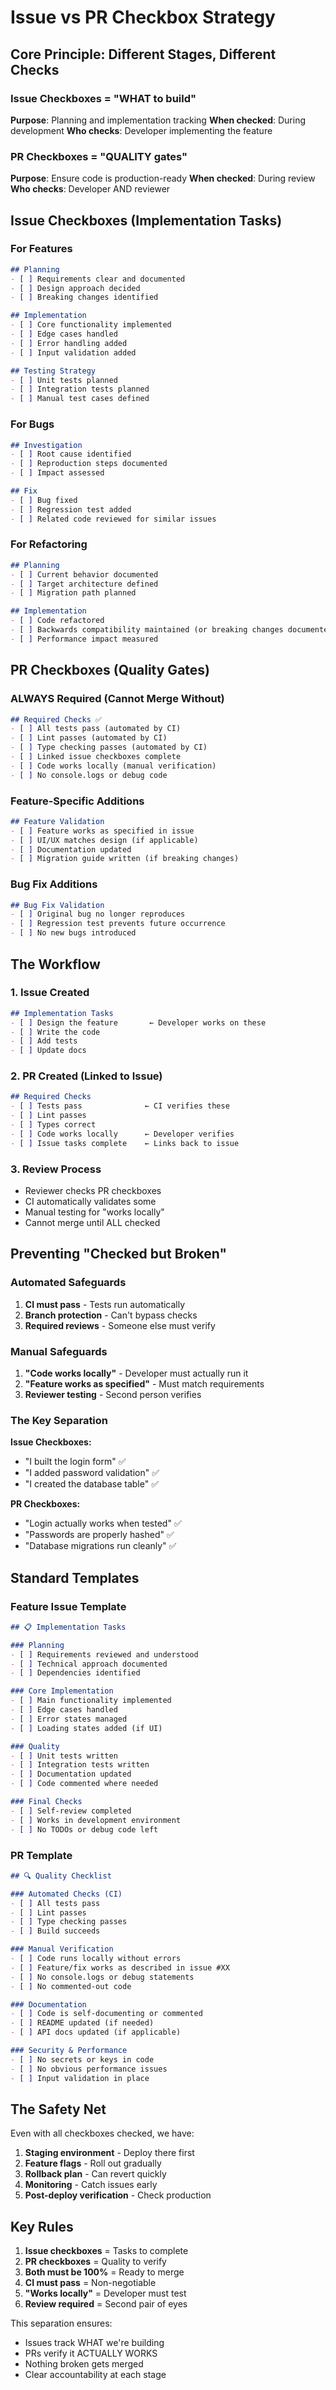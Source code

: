 # Issue vs PR Checkbox Strategy

## Core Principle: Different Stages, Different Checks

### Issue Checkboxes = "WHAT to build"
**Purpose**: Planning and implementation tracking
**When checked**: During development
**Who checks**: Developer implementing the feature

### PR Checkboxes = "QUALITY gates"
**Purpose**: Ensure code is production-ready
**When checked**: During review
**Who checks**: Developer AND reviewer

## Issue Checkboxes (Implementation Tasks)

### For Features
```markdown
## Planning
- [ ] Requirements clear and documented
- [ ] Design approach decided
- [ ] Breaking changes identified

## Implementation
- [ ] Core functionality implemented
- [ ] Edge cases handled
- [ ] Error handling added
- [ ] Input validation added

## Testing Strategy
- [ ] Unit tests planned
- [ ] Integration tests planned
- [ ] Manual test cases defined
```

### For Bugs
```markdown
## Investigation
- [ ] Root cause identified
- [ ] Reproduction steps documented
- [ ] Impact assessed

## Fix
- [ ] Bug fixed
- [ ] Regression test added
- [ ] Related code reviewed for similar issues
```

### For Refactoring
```markdown
## Planning
- [ ] Current behavior documented
- [ ] Target architecture defined
- [ ] Migration path planned

## Implementation
- [ ] Code refactored
- [ ] Backwards compatibility maintained (or breaking changes documented)
- [ ] Performance impact measured
```

## PR Checkboxes (Quality Gates)

### ALWAYS Required (Cannot Merge Without)
```markdown
## Required Checks ✅
- [ ] All tests pass (automated by CI)
- [ ] Lint passes (automated by CI)
- [ ] Type checking passes (automated by CI)
- [ ] Linked issue checkboxes complete
- [ ] Code works locally (manual verification)
- [ ] No console.logs or debug code
```

### Feature-Specific Additions
```markdown
## Feature Validation
- [ ] Feature works as specified in issue
- [ ] UI/UX matches design (if applicable)
- [ ] Documentation updated
- [ ] Migration guide written (if breaking changes)
```

### Bug Fix Additions
```markdown
## Bug Fix Validation
- [ ] Original bug no longer reproduces
- [ ] Regression test prevents future occurrence
- [ ] No new bugs introduced
```

## The Workflow

### 1. Issue Created
```markdown
## Implementation Tasks
- [ ] Design the feature       ← Developer works on these
- [ ] Write the code
- [ ] Add tests
- [ ] Update docs
```

### 2. PR Created (Linked to Issue)
```markdown
## Required Checks
- [ ] Tests pass              ← CI verifies these
- [ ] Lint passes
- [ ] Types correct
- [ ] Code works locally      ← Developer verifies
- [ ] Issue tasks complete    ← Links back to issue
```

### 3. Review Process
- Reviewer checks PR checkboxes
- CI automatically validates some
- Manual testing for "works locally"
- Cannot merge until ALL checked

## Preventing "Checked but Broken"

### Automated Safeguards
1. **CI must pass** - Tests run automatically
2. **Branch protection** - Can't bypass checks
3. **Required reviews** - Someone else must verify

### Manual Safeguards
1. **"Code works locally"** - Developer must actually run it
2. **"Feature works as specified"** - Must match requirements
3. **Reviewer testing** - Second person verifies

### The Key Separation

**Issue Checkboxes:**
- "I built the login form" ✅
- "I added password validation" ✅
- "I created the database table" ✅

**PR Checkboxes:**
- "Login actually works when tested" ✅
- "Passwords are properly hashed" ✅
- "Database migrations run cleanly" ✅

## Standard Templates

### Feature Issue Template
```markdown
## 📋 Implementation Tasks

### Planning
- [ ] Requirements reviewed and understood
- [ ] Technical approach documented
- [ ] Dependencies identified

### Core Implementation
- [ ] Main functionality implemented
- [ ] Edge cases handled
- [ ] Error states managed
- [ ] Loading states added (if UI)

### Quality
- [ ] Unit tests written
- [ ] Integration tests written
- [ ] Documentation updated
- [ ] Code commented where needed

### Final Checks
- [ ] Self-review completed
- [ ] Works in development environment
- [ ] No TODOs or debug code left
```

### PR Template
```markdown
## 🔍 Quality Checklist

### Automated Checks (CI)
- [ ] All tests pass
- [ ] Lint passes
- [ ] Type checking passes
- [ ] Build succeeds

### Manual Verification
- [ ] Code runs locally without errors
- [ ] Feature/fix works as described in issue #XX
- [ ] No console.logs or debug statements
- [ ] No commented-out code

### Documentation
- [ ] Code is self-documenting or commented
- [ ] README updated (if needed)
- [ ] API docs updated (if applicable)

### Security & Performance
- [ ] No secrets or keys in code
- [ ] No obvious performance issues
- [ ] Input validation in place
```

## The Safety Net

Even with all checkboxes checked, we have:

1. **Staging environment** - Deploy there first
2. **Feature flags** - Roll out gradually
3. **Rollback plan** - Can revert quickly
4. **Monitoring** - Catch issues early
5. **Post-deploy verification** - Check production

## Key Rules

1. **Issue checkboxes** = Tasks to complete
2. **PR checkboxes** = Quality to verify
3. **Both must be 100%** = Ready to merge
4. **CI must pass** = Non-negotiable
5. **"Works locally"** = Developer must test
6. **Review required** = Second pair of eyes

This separation ensures:
- Issues track WHAT we're building
- PRs verify it ACTUALLY WORKS
- Nothing broken gets merged
- Clear accountability at each stage